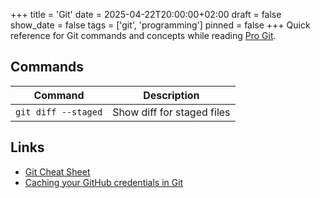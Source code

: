 +++
title = 'Git'
date = 2025-04-22T20:00:00+02:00
draft = false
show_date = false
tags = ['git', 'programming']
pinned = false
+++
Quick reference for Git commands and concepts while reading [Pro Git](https://git-scm.com/book/en/v2).

## Commands

| Command              | Description                         |
|----------------------|-------------------------------------|
| `git diff --staged`  | Show diff for staged files          |

## Links

- [Git Cheat Sheet](https://wizardzines.com/git-cheat-sheet.pdf)
- [Caching your GitHub credentials in Git](https://docs.github.com/en/get-started/git-basics/caching-your-github-credentials-in-git)
